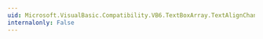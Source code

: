 ```yaml
---
uid: Microsoft.VisualBasic.Compatibility.VB6.TextBoxArray.TextAlignChanged
internalonly: False
---
```

